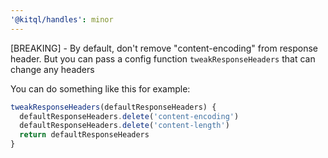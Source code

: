 ```yaml
---
'@kitql/handles': minor
---
```


[BREAKING] - By default, don't remove "content-encoding" from response header. But you can pass a
config function `tweakResponseHeaders` that can change any headers

You can do something like this for example:

```ts
tweakResponseHeaders(defaultResponseHeaders) {
  defaultResponseHeaders.delete('content-encoding')
  defaultResponseHeaders.delete('content-length')
  return defaultResponseHeaders
}
```

